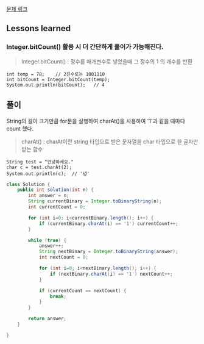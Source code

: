 [문제 링크](https://school.programmers.co.kr/learn/courses/30/lessons/12911)

## Lessons learned
### Integer.bitCount() 활용 시 더 간단하게 풀이가 가능해진다.
> Integer.bitCount() : 정수를 매개변수로 넣었을때 그 정수의 1 의 개수를 반환
```
int temp = 78;    // 2진수로는 1001110
int bitCount = Integer.bitCount(temp);
System.out.println(bitCount);   // 4
```

## 풀이
String의 길이 크기만큼 for문을 실행하여 charAt()을 사용하여 '1'과 같을 때마다 count 했다.
> charAt() : charAt이란 string 타입으로 받은 문자열을 char 타입으로 한 글자만 받는 함수
```
String test = "안녕하세요."
char c = test.charAt(2);
System.out.println(c);  // '녕'
```

```java
class Solution {
    public int solution(int n) {
        int answer = n;
        String currentBinary = Integer.toBinaryString(n);
        int currentCount = 0;

        for (int i=0; i<currentBinary.length(); i++) {
            if (currentBinary.charAt(i) == '1') currentCount++;
        }

        while (true) {
            answer++;
            String nextBinary = Integer.toBinaryString(answer);
            int nextCount = 0;

            for (int i=0; i<nextBinary.length(); i++) {
                if (nextBinary.charAt(i) == '1') nextCount++;
            }

            if (currentCount == nextCount) {
                break;
            }
        }

        return answer;
    }

}
```
